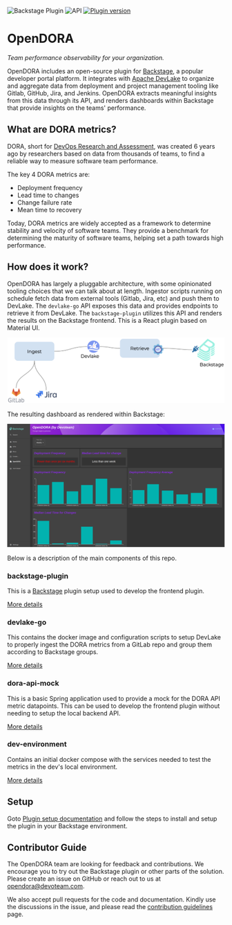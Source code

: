 ![Backstage Plugin](https://github.com/DevoteamNL/opendora/actions/workflows/pr-backstage-plugin-workflow.yaml/badge.svg?branch=main)
![API](https://github.com/DevoteamNL/opendora/actions/workflows/pr-go-workflow.yaml/badge.svg?branch=main)
[![Plugin version](https://img.shields.io/github/package-json/v/devoteamnl/opendora?label=plugin&filename=backstage-plugin%2Fplugins%2Fopen-dora%2Fpackage.json)](https://www.npmjs.com/package/@devoteam-nl/open-dora-backstage-plugin)

# OpenDORA

_Team performance observability for your organization._

OpenDORA includes an open-source plugin for [Backstage](https://backstage.io), a popular developer portal platform. It integrates with [Apache DevLake](https://devlake.apache.org) to organize and aggregate data from deployment and project management tooling like Gitlab, GitHub, Jira, and Jenkins. OpenDORA extracts meaningful insights from this data through its API, and renders dashboards within Backstage that provide insights on the teams' performance.

## What are DORA metrics?

DORA, short for [DevOps Research and Assessment](https://dora.dev), was created 6 years ago by researchers based on data from thousands of teams, to find a reliable way to measure software team performance.

The key 4 DORA metrics are:
- Deployment frequency
- Lead time to changes
- Change failure rate
- Mean time to recovery

Today, DORA metrics are widely accepted as a framework to determine stability and velocity of software teams. They provide a benchmark for determining the maturity of software teams, helping set a path towards high performance.

## How does it work?

OpenDORA has largely a pluggable architecture, with some opinionated tooling choices that we can talk about at length. Ingestor scripts running on schedule fetch data from external tools (Gitlab, Jira, etc) and push them to DevLake. The `devlake-go` API exposes this data and provides endpoints to retrieve it from DevLake. The `backstage-plugin` utilizes this API and renders the results on the Backstage frontend. This is a React plugin based on Material UI.

![Screenshot of the main OpenDORA dashboard](architecture-diagram.png)

The resulting dashboard as rendered within Backstage:

![Screenshot of the main OpenDORA dashboard](screenshot-plugin.png)

Below is a description of the main components of this repo.

### backstage-plugin

This is a [Backstage](https://backstage.io) plugin setup used to develop the frontend plugin.

[More details](backstage-plugin/README.md)

### devlake-go

This contains the docker image and configuration scripts to setup DevLake to properly ingest the DORA metrics from a GitLab repo and group them according to Backstage groups.

[More details](devlake-go/README.md)

### dora-api-mock

This is a basic Spring application used to provide a mock for the DORA API metric datapoints. This can be used to develop the frontend plugin without needing to setup the local backend API.

[More details](dora-api-mock/README.md)

### dev-environment

Contains an initial docker compose with the services needed to test the metrics in the dev's local environment.

[More details](dev-environment/README.md)

## Setup

Goto [Plugin setup documentation](backstage-plugin/plugins/open-dora/README.md) and follow the steps to install and setup the plugin in your Backstage environment.

## Contributor Guide

The OpenDORA team are looking for feedback and contributions. We encourage you to try out the Backstage plugin or other parts of the solution. Please create an issue on GitHub or reach out to us at opendora@devoteam.com.

We also accept pull requests for the code and documentation. Kindly use the discussions in the issue, and please read the [contribution guidelines](CONTRIBUTING.md) page.
